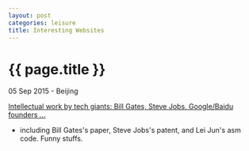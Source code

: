 ```yaml
---
layout: post
categories: leisure
title: Interesting Websites
---
```


{{ page.title }}
================

<p class="meta">05 Sep 2015 - Beijing</p>

[Intellectual work by tech giants: Bill Gates, Steve Jobs, Google/Baidu founders ...](https://nfil.es/U9QDwH/)

- including Bill Gates's paper, Steve Jobs's patent, and Lei Jun's asm code. Funny stuffs.
